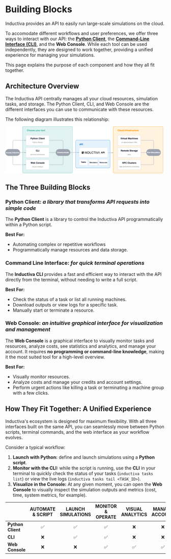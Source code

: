 # Building Blocks

Inductiva provides an API to easily run large-scale simulations on the cloud.

To accomodate different workflows and user preferences, we offer three ways to interact with our API: the **[Python Client](../../api-functions/api/index.md)**, the **[Command-Line Interface (CLI)](https://inductiva.ai/guides/api-functions/cli/overview)**, and the **Web Console**. While each tool can be used independently, they are designed to work together, providing a unified experience for managing your simulations.

This page explains the purpose of each component and how they all fit together.

## Architecture Overview

The Inductiva API centrally manages all your cloud resources, simulation tasks, and storage. The Python Client, CLI, and Web Console are the different interfaces you can use to communicate with these resources.

The following diagram illustrates this relationship:

![Building Blocks](../_static/building_blocks.png)

## The Three Building Blocks

### Python Client: _a library that transforms API requests into simple code_

The **Python Client** is a library to control the Inductiva API programmatically within a Python script.

**Best For:**
- Automating complex or repetitive workflows 
- Programmatically manage resources and data storage.

### Command Line Interface: _for quick terminal operations_

The **Inductiva CLI** provides a fast and efficient way to interact with the API directly from the terminal, without needing to write a full script.

**Best For:**
- Check the status of a task or list all running machines.
- Download outputs or view logs for a specific task.
- Manually start or terminate a resource.

### Web Console: _an intuitive graphical interface for visualization and management_

The **Web Console** is a graphical interface to visually monitor tasks and resources, analyze costs, see statistics and analytics, and manage your account. It requires **no programming or command-line knowledge**, making it the most suited tool for a high-level overview.

**Best For:**
- Visually monitor resources.
- Analyze costs and manage your credits and account settings.
- Perform urgent actions like killing a task or terminating a machine group with a few clicks.

## How They Fit Together: A Unified Experience

Inductiva's ecosystem is designed for maximum flexibility. With all three interfaces built on the same API, you can seamlessly move between Python scripts, terminal commands, and the web interface as your workflow evolves.

Consider a typical workflow:

1.  **Launch with Python:** define and launch simulations using a **Python script**.
2.  **Monitor with the CLI:** while the script is running, use the **CLI** in your terminal to quickly check the status of your tasks (`inductiva tasks list`) or view the live logs (`inductiva tasks tail <TASK_ID>`).
3.  **Visualize in the Console:** At any given moment, you can open the **Web Console** to visually inspect the simulation outputs and metrics (cost, time, system metrics, for example).


| | AUTOMATE & SCRIPT | LAUNCH SIMULATIONS | MONITOR & OPERATE | VISUAL ANALYTICS | MANAGE ACCOUNT |
| :--- | :---: | :---: | :---: | :---: | :---: |
| **Python Client** | ✅ | ✅ | ✅ | ❌ | ❌ |
| **CLI** | ❌ | ✅ | ✅ | ❌ | ❌ |
| **Web Console** | ❌ | ❌ | ✅ | ✅ | ✅ |